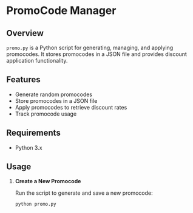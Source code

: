 # PromoCode Manager

## Overview

`promo.py` is a Python script for generating, managing, and applying promocodes. It stores promocodes in a JSON file and provides discount application functionality.

## Features

- Generate random promocodes
- Store promocodes in a JSON file
- Apply promocodes to retrieve discount rates
- Track promocode usage

## Requirements

- Python 3.x

## Usage

1. **Create a New Promocode**

   Run the script to generate and save a new promocode:
   ```bash
   python promo.py

